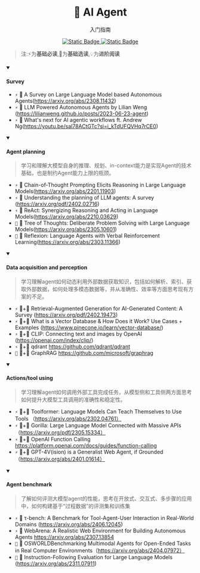 <p align="center">
    <h1 align="center">🤖 AI Agent</h1>
    <p align="center">入门指南</p>
    <p align="center">
        <a href="https://github.com/PKU-DAIR">
            <img alt="Static Badge" src="https://img.shields.io/badge/%C2%A9-PKU--DAIR-%230e529d?labelColor=%23003985">
        </a>
        <a href="https://github.com/PKU-DAIR">
            <img alt="Static Badge" src="https://img.shields.io/badge/PKU--DAIR-black?logo=github">
        </a>
    </p>
</p>

> 注:⚡为**基础必读**,💎为**基础选读**,💡为**进阶阅读**


<details open>
<summary>

#### Survey

</summary>

- `⚡` 📄 A Survey on Large Language Model based Autonomous Agents(https://arxiv.org/abs/2308.11432)
- `⚡` 📄 LLM Powered Autonomous Agents by Lilian Weng (https://lilianweng.github.io/posts/2023-06-23-agent)
- `⚡` 📄 What's next for AI agentic workflows ft. Andrew Ng(https://youtu.be/sal78ACtGTc?si=i_kTdUFQVHq7rCE0)

</details>

<details open>
<summary>

#### Agent planning

</summary>

> 学习和理解大模型自身的推理、规划、in-context能力是实现Agent的技术基础，也是制约Agent能力上限的瓶颈。

- `⚡` 📄 Chain-of-Thought Prompting Elicits Reasoning in Large Language Models(https://arxiv.org/abs/2201.11903)
- `⚡` 📄 Understanding the planning of LLM agents: A survey (https://arxiv.org/pdf/2402.02716)
- `⚡` 📄 ReAct: Synergizing Reasoning and Acting in Language Models(https://arxiv.org/abs/2210.03629)
- `💎` 📄 Tree of Thoughts: Deliberate Problem Solving with Large Language Models(https://arxiv.org/abs/2305.10601)
- `💎` 📄 Reflexion: Language Agents with Verbal Reinforcement Learning(https://arxiv.org/abs/2303.11366)

</details>

<details open>
<summary>

#### Data acquisition and perception

</summary>

> 学习理解agent如何动态利用外部数据获取知识，包括如何解析、索引、获取外部数据，如何处理多模态数据等，并从准确性、效率等方面思考现有方案的不足。

- `⚡` 📄+💭 Retrieval-Augmented Generation for AI-Generated Content: A Survey (https://arxiv.org/pdf/2402.19473)
- `⚡` 📄+💭 What is a Vector Database & How Does it Work? Use Cases + Examples (https://www.pinecone.io/learn/vector-database/)
- `⚡` 📄+💭 CLIP: Connecting text and images by OpenAI (https://openai.com/index/clip/)
- `⚡` 📄+💭 qdrant https://github.com/qdrant/qdrant
- `💎` 📄+💭 GraphRAG https://github.com/microsoft/graphrag

</details>

<details open>
<summary>

#### Actions/tool using

</summary>

> 学习理解agent如何调用外部工具完成任务，从模型侧和工具侧两方面思考如何提升大模型工具调用的准确性和稳定性。

- `⚡` 📄+💭 Toolformer: Language Models Can Teach Themselves to Use Tools （https://arxiv.org/abs/2302.04761）
- `⚡` 📄+💭 Gorilla: Large Language Model Connected with Massive APIs（https://arxiv.org/pdf/2305.15334）
- `⚡` 📄+💭 OpenAI Function Calling https://platform.openai.com/docs/guides/function-calling
- `⚡` 📄+💭 GPT-4V(ision) is a Generalist Web Agent, if Grounded （https://arxiv.org/abs/2401.01614）

</details>

<details open>
<summary>

#### Agent benchmark

</summary>

> 了解如何评测大模型agent的性能，思考在开放式、交互式、多步骤的应用中，如何构建基于“过程数据”的评测集和训练集

- `⚡` 📄 τ-bench: A Benchmark for Tool-Agent-User Interaction in Real-World Domains (https://arxiv.org/abs/2406.12045)
- `⚡` 📄 WebArena: A Realistic Web Environment for Building Autonomous Agents https://arxiv.org/abs/2307.13854
- `💎` 📄 OSWORLDBenchmarking Multimodal Agents for Open-Ended Tasks in Real Computer Environments（https://arxiv.org/abs/2404.07972）
- `💎` 📄 Instruction-Following Evaluation for Large Language Models (https://arxiv.org/abs/2311.07911)

</details>


